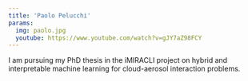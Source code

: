 ```yaml
---
title: 'Paolo Pelucchi'
params:
  img: paolo.jpg
  youtube: https://www.youtube.com/watch?v=gJY7aZ98FCY
---
```


I am pursuing my PhD thesis in the iMIRACLI project on hybrid and interpretable machine learning for cloud-aerosol interaction problems.
